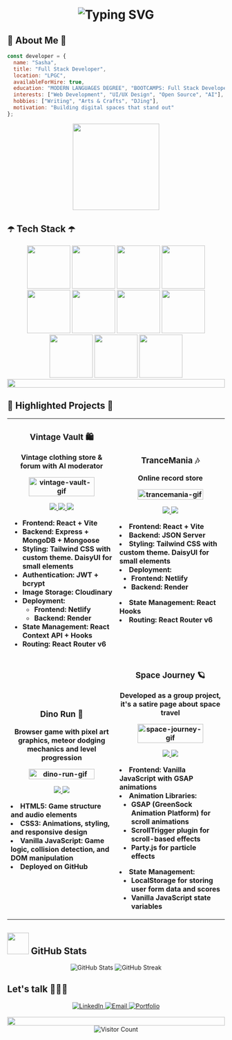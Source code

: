 # <div align="center">![Typing SVG](https://readme-typing-svg.herokuapp.com?font=Fira+Code&size=28&pause=1000&color=6a4491&center=true&vCenter=true&width=435&lines=Hi,+I'm+Sasha) 
  
</div>


## 👾 About Me 👾

```javascript
const developer = {
  name: "Sasha",
  title: "Full Stack Developer",
  location: "LPGC",
  availableForHire: true,
  education: "MODERN LANGUAGES DEGREE", "BOOTCAMPS: Full Stack Developer by Ironhack and Reboot Academy"
  interests: ["Web Development", "UI/UX Design", "Open Source", "AI"],
  hobbies: ["Writing", "Arts & Crafts", "DJing"],
  motivation: "Building digital spaces that stand out"
};
```
<div align="center">
<img src="https://media.giphy.com/media/u6abG1EmZciv6/giphy.gif?cid=790b7611i024s48om0gbji6npgsw54plb162qynzorru9s3m&ep=v1_gifs_search&rid=giphy.gif&ct=g" width="200">
</div>

## ☂️ Tech Stack ☂️

<div align="center">
  <img src="https://user-images.githubusercontent.com/74038190/212257454-16e3712e-945a-4ca2-b238-408ad0bf87e6.gif" width="100">
<img src="https://user-images.githubusercontent.com/74038190/212257468-1e9a91f1-b626-4baa-b15d-5c385dfa7ed2.gif" width="100">
<img src="https://user-images.githubusercontent.com/74038190/212257465-7ce8d493-cac5-494e-982a-5a9deb852c4b.gif" width="100">
<img src="https://user-images.githubusercontent.com/74038190/212257463-4d082cb4-7483-4eaf-bc25-6dde2628aabd.gif" width="100">
<img src="https://user-images.githubusercontent.com/74038190/212257460-738ff738-247f-4445-a718-cdd0ca76e2db.gif" width="100">
<img src="https://user-images.githubusercontent.com/74038190/212257467-871d32b7-e401-42e8-a166-fcfd7baa4c6b.gif" width="100">
<img src="https://user-images.githubusercontent.com/74038190/212281775-b468df30-4edc-4bf8-a4ee-f52e1aaddc86.gif" width="100">
<img src="https://user-images.githubusercontent.com/74038190/212281780-0afd9616-8310-46e9-a898-c4f5269f1387.gif" width="100">
  <img src="https://github.com/Anmol-Baranwal/Cool-GIFs-For-GitHub/assets/74038190/1a797f46-efe4-41e6-9e75-5303e1bbcbfa" width="100">
<img src="https://github.com/Anmol-Baranwal/Cool-GIFs-For-GitHub/assets/74038190/29fd6286-4e7b-4d6c-818f-c4765d5e39a9" width="100">
<img src="https://github.com/Anmol-Baranwal/Cool-GIFs-For-GitHub/assets/74038190/67f477ed-6624-42da-99f0-1a7b1a16eecb" width="100">

  
  <img src="https://i.imgur.com/dBaSKWF.gif" height="20" width="100%">
</div>

## 💜 Highlighted Projects 💜

<div align="center">
  <table>
    <tr>
      <td width="50%">
        <h3 align="center">Vintage Vault 🛍️</h3>
         <p align="center"><strong>Vintage clothing store & forum with AI moderator 
        </p>
        <p align="center">
          <a href="https://vintage-vault-shop.netlify.app/" target="_blank">
            <img src="https://res.cloudinary.com/dlkmeyasv/image/upload/v1744008373/vintagevault_gifpreadme_gqnzqr.gif" width="80%" alt="vintage-vault-gif"/>
          </a>
          <p align="center">
            <a href="https://github.com/sashaknw/vintage-frontend" target="_blank">
              <img src="https://img.shields.io/badge/Frontend-black?style=for-the-badge&logo=github"/>
            </a>
              <a href="https://github.com/sashaknw/vintage-backend" target="_blank">
              <img src="https://img.shields.io/badge/Backend-black?style=for-the-badge&logo=github"/>
            </a>
            <a href="https://vintage-vault-shop.netlify.app/" target="_blank">
              <img src="https://img.shields.io/badge/Live-purple?style=for-the-badge&logo=googlechrome&logoColor=white"/>
            </a>
          </p>
          <p>
          
-   **Frontend:** React + Vite
-   **Backend:**  Express + MongoDB + Mongoose
-   **Styling:**  Tailwind CSS with custom theme. DaisyUI for small elements
-   **Authentication:**  JWT + bcrypt
-   **Image Storage:**  Cloudinary
-   **Deployment:**
    -   Frontend: Netlify
    -   Backend: Render
-   **State Management:**  React Context API + Hooks
-   **Routing:**  React Router v6
        </p>
      </td>
      <td width="50%">
        <h3 align="center">TranceMania 🎶</h3>
        <p align="center"><strong>Online record store 
        </p>
        <p align="center">
          <a href="https://trancemania-records.netlify.app/" target="_blank">
            <img src="https://res.cloudinary.com/dlkmeyasv/image/upload/v1743958596/trancemania_gifreadme_elq28w.gif" width="80%" alt="trancemania-gif"/>
          </a>
          <p align="center">
            <a href="https://github.com/sashaknw/frontend" target="_blank">
              <img src="https://img.shields.io/badge/Code-black?style=for-the-badge&logo=github"/>
            </a>
            <a href="https://trancemania-records.netlify.app/" target="_blank">
              <img src="https://img.shields.io/badge/Live-purple?style=for-the-badge&logo=googlechrome&logoColor=white"/>
            </a>
          </p>
        <p>
-   **Frontend:** React + Vite
-   **Backend:**  JSON Server
-   **Styling:**  Tailwind CSS with custom theme. DaisyUI for small elements
-   **Deployment:**
    -   Frontend: Netlify
    -   Backend: Render
-   **State Management:**  React Hooks
-   **Routing:**  React Router v6
        </p>
      </td>
    </tr>
    <tr>
      <td width="50%">
        <h3 align="center">Dino Run 🦖</h3>
         <p align="center"><strong>Browser game with pixel art graphics, meteor dodging mechanics and level progression
        </p>
        <p align="center">
          <a href="https://sashaknw.github.io/game-try1/" target="_blank">
            <img src="https://res.cloudinary.com/dlkmeyasv/image/upload/v1744008502/dinorun_gifreadme_zkv9jk.gif" width="80%" alt="dino-run-gif"/>
          </a>
          <p align="center">
            <a href="https://github.com/sashaknw/game-try1" target="_blank">
              <img src="https://img.shields.io/badge/Code-black?style=for-the-badge&logo=github"/>
            </a>
            <a href="https://sashaknw.github.io/game-try1/" target="_blank">
              <img src="https://img.shields.io/badge/Live-purple?style=for-the-badge&logo=googlechrome&logoColor=white"/>
            </a>
          </p>
 -   **HTML5**: Game structure and audio elements
-   **CSS3**: Animations, styling, and responsive design
-   **Vanilla JavaScript**: Game logic, collision detection, and DOM manipulation
-   **Deployed on GitHub**
        </p>
      </td>
      <td width="50%">
        <h3 align="center">Space Journey 🪐</h3>
          <p align="center"><strong>Developed as a group project, it's a satire page about space travel
        </p>
        <p align="center">
          <a href="https://sashaknw.github.io/Space-Journey-Project/" target="_blank">
            <img src="https://res.cloudinary.com/dlkmeyasv/image/upload/v1744008816/spacejourney_gifreadme_rnxr1x.gif" width="80%" alt="space-journey-gif"/>
          </a>
          <p align="center">
            <a href="https://github.com/sashaknw/Space-Journey-Project" target="_blank">
              <img src="https://img.shields.io/badge/Code-black?style=for-the-badge&logo=github"/>
            </a>
            <a href="https://sashaknw.github.io/Space-Journey-Project/" target="_blank">
              <img src="https://img.shields.io/badge/Live-purple?style=for-the-badge&logo=googlechrome&logoColor=white"/>
            </a>
          </p>
          <p>
-   **Frontend:** Vanilla JavaScript with GSAP animations
-   **Animation Libraries:**
    -   GSAP (GreenSock Animation Platform) for scroll animations
    -   ScrollTrigger plugin for scroll-based effects
    -   Party.js for particle effects
-   **State Management:**
    -   LocalStorage for storing user form data and scores
    -   Vanilla JavaScript state variables
        </p>
      </td>
    </tr>
  </table>
</div>

## <img src="https://download.logo.wine/logo/GitHub/GitHub-Logo.wine.png" height="50"> GitHub Stats

<div align="center">
  <img src="https://github-readme-stats.vercel.app/api?username=sashaknw&show_icons=true&theme=tokyonight" alt="GitHub Stats" />
  <img src="https://github-readme-streak-stats.herokuapp.com/?user=sashaknw&theme=tokyonight" alt="GitHub Streak" />
</div>

## Let's talk 🧏🏼‍♀️ 

<div align="center">
  <a href="https://linkedin.com/in/yourusername" target="_blank">
    <img src="https://img.shields.io/badge/linkedin-%230077B5.svg?style=for-the-badge&logo=linkedin&logoColor=white" alt="LinkedIn" />
  </a>
  <a href="mailto:kaniewa.aleksandra@gmail.com" target="_blank">
    <img src="https://img.shields.io/badge/Gmail-D14836?style=for-the-badge&logo=gmail&logoColor=white" alt="Email" />
  </a>
  <a href="https://www.youtube.com/watch?v=dQw4w9WgXcQ&ab_channel=RickAstley" target="_blank">
    <img src="https://img.shields.io/badge/Portfolio-%23000000.svg?style=for-the-badge&logo=firefox&logoColor=#BE95BE" alt="Portfolio" />
  </a>
</div>

<br>
<div align="center">
  <img src="https://i.imgur.com/dBaSKWF.gif" height="20" width="100%">
  <div align="center">
  <img src="https://profile-counter.glitch.me/sashaknw/count.svg" alt="Visitor Count" />
</div> 
</div>
